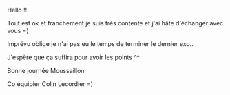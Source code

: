 Hello !! 

Tout est ok et franchement je suis très contente et j'ai hâte d'échanger avec vous =) 

Imprévu oblige je n'ai pas eu le temps de terminer le dernier exo.. 

J'espère que ça suffira pour avoir les points ^^

Bonne journée Moussaillon 

Co équipier Colin Lecordier =) 